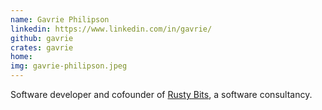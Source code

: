```yaml
---
name: Gavrie Philipson
linkedin: https://www.linkedin.com/in/gavrie/
github: gavrie
crates: gavrie
home:
img: gavrie-philipson.jpeg
---
```


Software developer and cofounder of [Rusty Bits](https://www.rustybits.io/), a software consultancy.
